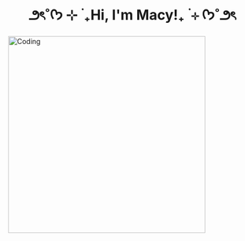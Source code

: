 
<h1 align="center"> ౨ৎ˚ᡣ𐭩 ⊹ ࣪ ₊Hi, I'm Macy!₊ ࣪ ⊹ ᡣ𐭩˚౨ৎ</h1>

<img align="center" alt="Coding" width="400" src="https://media.tenor.com/rI_0O_9AJ5sAAAAj/nyan-cat-poptart-cat.gif">
